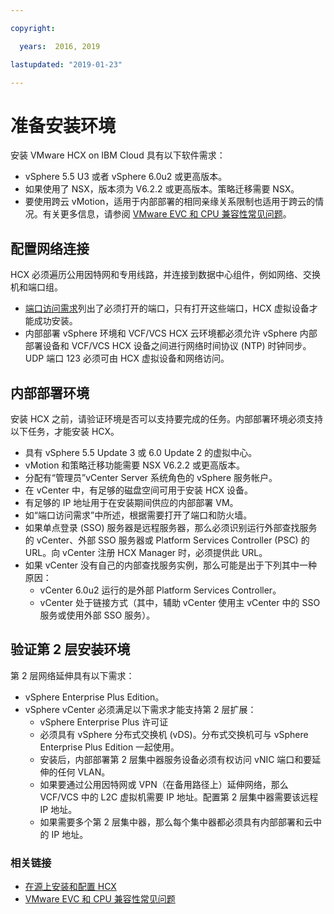 ```yaml
---

copyright:

  years:  2016, 2019

lastupdated: "2019-01-23"

---
```

# 准备安装环境

安装 VMware HCX on IBM Cloud 具有以下软件需求：
* vSphere 5.5 U3 或者 vSphere 6.0u2 或更高版本。
* 如果使用了 NSX，版本须为 V6.2.2 或更高版本。策略迁移需要 NSX。
* 要使用跨云 vMotion，适用于内部部署的相同亲缘关系限制也适用于跨云的情况。有关更多信息，请参阅 [VMware EVC 和 CPU 兼容性常见问题](http://bit.ly/2vK6Sp5)。

## 配置网络连接

HCX 必须遍历公用因特网和专用线路，并连接到数据中心组件，例如网络、交换机和端口组。
* [端口访问需求](/docs/services/vmwaresolutions/archiref/hcx-archi/hcx-archi-port-req.html)列出了必须打开的端口，只有打开这些端口，HCX 虚拟设备才能成功安装。
* 内部部署 vSphere 环境和 VCF/VCS HCX 云环境都必须允许 vSphere 内部部署设备和 VCF/VCS HCX 设备之间进行网络时间协议 (NTP) 时钟同步。UDP 端口 123 必须可由 HCX 虚拟设备和网络访问。

## 内部部署环境

安装 HCX 之前，请验证环境是否可以支持要完成的任务。内部部署环境必须支持以下任务，才能安装 HCX。
* 具有 vSphere 5.5 Update 3 或 6.0 Update 2 的虚拟中心。
* vMotion 和策略迁移功能需要 NSX V6.2.2 或更高版本。
* 分配有“管理员”vCenter Server 系统角色的 vSphere 服务帐户。
* 在 vCenter 中，有足够的磁盘空间可用于安装 HCX 设备。
* 有足够的 IP 地址用于在安装期间供应的内部部署 VM。
* 如“端口访问需求”中所述，根据需要打开了端口和防火墙。
* 如果单点登录 (SSO) 服务器是远程服务器，那么必须识别运行外部查找服务的 vCenter、外部 SSO 服务器或 Platform Services Controller (PSC) 的 URL。向 vCenter 注册 HCX Manager 时，必须提供此 URL。
* 如果 vCenter 没有自己的内部查找服务实例，那么可能是出于下列其中一种原因：
  * vCenter 6.0u2 运行的是外部 Platform Services Controller。
  * vCenter 处于链接方式（其中，辅助 vCenter 使用主 vCenter 中的 SSO 服务或使用外部 SSO 服务）。

## 验证第 2 层安装环境

第 2 层网络延伸具有以下需求：
* vSphere Enterprise Plus Edition。
* vSphere vCenter 必须满足以下需求才能支持第 2 层扩展：
  * vSphere Enterprise Plus 许可证
  * 必须具有 vSphere 分布式交换机 (vDS)。分布式交换机可与 vSphere Enterprise Plus Edition 一起使用。
  * 安装后，内部部署第 2 层集中器服务设备必须有权访问 vNIC 端口和要延伸的任何 VLAN。
  * 如果要通过公用因特网或 VPN（在备用路径上）延伸网络，那么 VCF/VCS 中的 L2C 虚拟机需要 IP 地址。配置第 2 层集中器需要该远程 IP 地址。
  * 如果需要多个第 2 层集中器，那么每个集中器都必须具有内部部署和云中的 IP 地址。

### 相关链接

* [在源上安装和配置 HCX](/docs/services/vmwaresolutions/archiref/hcx-archi/hcx-archi-install-cfg-src.html)
* [VMware EVC 和 CPU 兼容性常见问题](http://bit.ly/2vK6Sp5)
